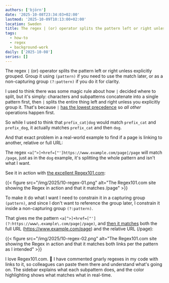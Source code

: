 ```yaml
---
authors: ['björn']
date: '2025-10-08T23:34:03+02:00'
lastmod: '2025-10-09T10:13:00+02:00'
location: Sweden
title: The regex | (or) operator splits the pattern left or right unless explicitly grouped
tags:
  - how-to
  - regex
  - background-work
daily: ['2025-10-08']
series: []
---
```

The regex `|` (or) operator splits the pattern left or right unless explicitly grouped.
Group it using `(pattern)` if you need to use the match later,
or as a non-capturing group `(?:pattern)` if you do it for clarity.

I used to think there was some magic rule about how `|` decided where to split,
but it's simply: characters and subpatterns concatenate into a single pattern first,
then `|` splits the entire thing left and right unless you explicitly group it.
That's because `|` [has the lowest precedence][precedence] so _all other_ operations happen first.

So while I used to think that `prefix_cat|dog` would match `prefix_cat` and `prefix_dog`,
it actually matches `prefix_cat` and then `dog`.

And that exact problem in a real-world example to find if a page is linking to another, relative or full URL:

[precedence]: https://pubs.opengroup.org/onlinepubs/9699919799/basedefs/V1_chap09.html#tag_09_04_08

<!--more-->

The regex `<a[^>]+href=["']https://www.example.com/page|/page` will match `/page`,
just as in the `dog` example, it's splitting the whole pattern and isn't what I want.

See it in action with [the excellent Regex101.com](https://regex101.com/r/6RylLz/2):

{{< figure src="/img/2025/10-regex-01.png" alt="The Regex101.com site showing the Regex in action and that it matches /page" >}}

To make it do what I want I need to constrain it in a capturing group `(pattern)`,
and since I don't want to reference the group later,
I constrain it inside a non-capturing group `(?:pattern)`.

That gives me the pattern `<a[^>]+href=["'](?:https://www\.example\.com/page|/page)`,
and [then it matches](https://regex101.com/r/kgeGyp/3) both the full URL (https://www.example.com/page) and the relative URL (/page):

{{< figure src="/img/2025/10-regex-02.png" alt="The Regex101.com site showing the Regex in action and that it matches both links per the pattern as I intended" >}}

I love Regex101.com. 🙂
I have commented gnarly regexes in my code with links to it,
so colleagues can paste them there and understand what's going on.
The sidebar explains what each subpattern does,
and the color highlighting shows what matches what in real-time. 
